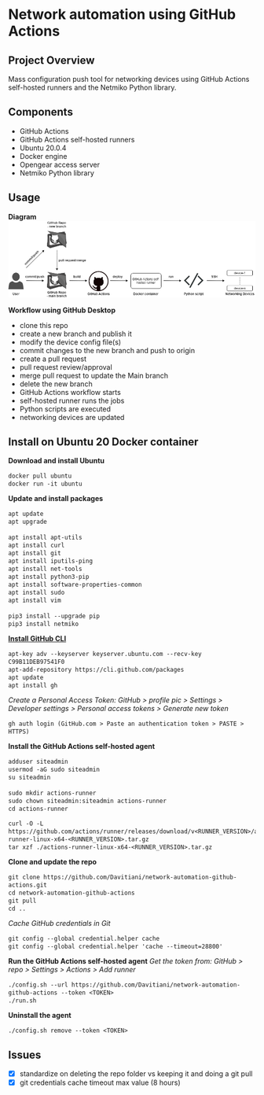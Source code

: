 # Network automation using GitHub Actions


## Project Overview
Mass configuration push tool for networking devices using GitHub Actions self-hosted runners and the Netmiko Python library.


## Components
- GitHub Actions
- GitHub Actions self-hosted runners
- Ubuntu 20.0.4
- Docker engine
- Opengear access server
- Netmiko Python library


## Usage
**Diagram**
![](/diagram-network-automation-github-actions.png)

**Workflow using GitHub Desktop**  
- clone this repo
- create a new branch and publish it
- modify the device config file(s)
- commit changes to the new branch and push to origin
- create a pull request
- pull request review/approval
- merge pull request to update the Main branch
- delete the new branch
- GitHub Actions workflow starts
- self-hosted runner runs the jobs
- Python scripts are executed
- networking devices are updated


## Install on Ubuntu 20 Docker container
**Download and install Ubuntu**
```
docker pull ubuntu
docker run -it ubuntu
```
**Update and install packages**
```
apt update
apt upgrade

apt install apt-utils
apt install curl 
apt install git  
apt install iputils-ping  
apt install net-tools
apt install python3-pip
apt install software-properties-common
apt install sudo
apt install vim

pip3 install --upgrade pip
pip3 install netmiko
```

**[Install GitHub CLI](https://github.com/cli/cli/blob/trunk/docs/install_linux.md)**
```
apt-key adv --keyserver keyserver.ubuntu.com --recv-key C99B11DEB97541F0
apt-add-repository https://cli.github.com/packages
apt update
apt install gh
```
*Create a Personal Access Token: GitHub > profile pic > Settings > Developer settings > Personal access tokens > Generate new token*  
```
gh auth login (GitHub.com > Paste an authentication token > PASTE > HTTPS)
```

**Install the GitHub Actions self-hosted agent**
```
adduser siteadmin
usermod -aG sudo siteadmin
su siteadmin

sudo mkdir actions-runner
sudo chown siteadmin:siteadmin actions-runner
cd actions-runner
```
```
curl -O -L https://github.com/actions/runner/releases/download/v<RUNNER_VERSION>/actions-runner-linux-x64-<RUNNER_VERSION>.tar.gz
tar xzf ./actions-runner-linux-x64-<RUNNER_VERSION>.tar.gz
```

**Clone and update the repo**
```
git clone https://github.com/Davitiani/network-automation-github-actions.git
cd network-automation-github-actions
git pull
cd ..
```
*Cache GitHub credentials in Git*  
```
git config --global credential.helper cache
git config --global credential.helper 'cache --timeout=28800'
```

**Run the GitHub Actions self-hosted agent**
*Get the token from: GitHub > repo > Settings > Actions > Add runner*
```
./config.sh --url https://github.com/Davitiani/network-automation-github-actions --token <TOKEN>
./run.sh
```

**Uninstall the agent**  
```
./config.sh remove --token <TOKEN>
```


## Issues
- [x] standardize on deleting the repo folder vs keeping it and doing a git pull  
- [x] git credentials cache timeout max value (8 hours)
